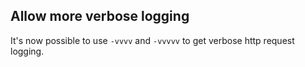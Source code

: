 ## Allow more verbose logging
<!--
type: feature
scope: all
affected: all
-->

It's now possible to use `-vvvv` and `-vvvvv` to get verbose http request
logging.
